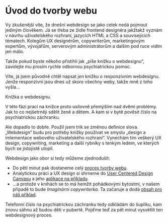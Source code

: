 # Úvod do tvorby webu

Vy zkušenější víte, že dnešní webdesign se jako celek nedá pojmout jediným člověkem. Já se třeba ze židle frontend designéra jakžtakž vyznám v návrhu uživatelského rozhraní, jazycích HTML a CSS a souvisejících tématech. Kolegům UX designérům, copywriterům, marketingovým expertům, vývojářům, serverovým administrátorům a dalším pod ruce vidím jen málo.

Takže pokud byste někoho přistihli jak „píše knížku o webdesignu“, zavolejte mu prosím rychle odbornou psychiatrickou pomoc.

Víte, já jsem původně chtěl napsat *jen* knížku o responzivním webdesignu. Jenže responzivní jsou dnes už skoro všechny weby, takže mně z toho vyšla…

Knížka o webdesignu.

V této fázi prací na knížce proto usilovně přemýšlím nad dvěmi problémy. Jak to co nejšetrněji sdělit ženě a dětem. A kam si v bytě pověsit číslo na psychiatrickou záchranku.

Ale dopadlo to dobře. Použil jsem trik se změnou definice slova. „Webdesign“ budu pro potřeby knížky používat ve smyslu „design a imlementace webového uživatelského rozhraní“. Vynechám tím veškerý UX design, copywriting, marketing a další rybníky s tenkým ledem, ve kterých bych se jistojistě utopil.

Webdesign jako obor si tedy můžeme zjednodušit:

- Do pěti minut pak dostaneme celý [proces tvorby webu](zaklady-procesu.md). 
- Analytickou práci a UX design si shrneme do [User Centered Design Canvasu](design-canvas.md) a jeho [aplikace na příkladu](priklad-ux-canvas.md). 
- …a protože v knihách se to má hemžit pohádkovými bytostmi, v našem případě to bude *Imaginární copywriterka*. Ta začaruje a dodá [obsah pro náš příklad](priklad-obsah.md). 

Telefonní číslo na psychiatrickou záchranku tedy odkládám do šuplíku, kam znovu sáhnu až budou děti v pubertě. Pojďme teď za pět minut vysvětlit ten webdesignový proces. 

